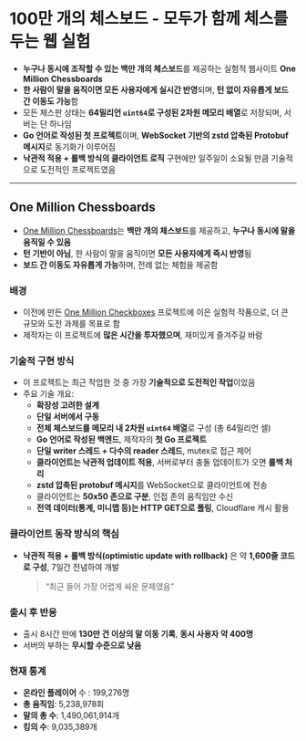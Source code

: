 # 100만 개의 체스보드 - 모두가 함께 체스를 두는 웹 실험


* **누구나 동시에 조작할 수 있는 백만 개의 체스보드**를 제공하는 실험적 웹사이트 **One Million Chessboards**
* **한 사람이 말을 움직이면 모든 사용자에게 실시간 반영**되며, **턴 없이 자유롭게 보드 간 이동도 가능**함
* 모든 체스판 상태는 **64밀리언 `uint64`로 구성된 2차원 메모리 배열**로 저장되며, 서버는 단 하나임
* **Go 언어로 작성된 첫 프로젝트**이며, **WebSocket 기반의 zstd 압축된 Protobuf 메시지**로 동기화가 이루어짐
* **낙관적 적용 + 롤백 방식의 클라이언트 로직** 구현에만 일주일이 소요될 만큼 기술적으로 도전적인 프로젝트였음

---

One Million Chessboards
-----------------------

* [One Million Chessboards](https://onemillionchessboards.com/)는 **백만 개의 체스보드**를 제공하고, **누구나 동시에 말을 움직일 수 있음**
* **턴 기반이 아님**, 한 사람이 말을 움직이면 **모든 사용자에게 즉시 반영**됨
* **보드 간 이동도 자유롭게 가능**하며, 전례 없는 체험을 제공함

### 배경

* 이전에 만든 [One Million Checkboxes](https://eieio.games/blog/one-million-checkboxes) 프로젝트에 이은 실험적 작품으로, 더 큰 규모와 도전 과제를 목표로 함
* 제작자는 이 프로젝트에 **많은 시간을 투자했으며**, 재미있게 즐겨주길 바람

### 기술적 구현 방식

* 이 프로젝트는 최근 작업한 것 중 가장 **기술적으로 도전적인 작업**이었음
* 주요 기술 개요:
  + **확장성 고려한 설계**
  + **단일 서버에서 구동**
  + **전체 체스보드를 메모리 내 2차원 `uint64` 배열**로 구성 (총 64밀리언 셀)
  + **Go 언어로 작성된 백엔드**, 제작자의 **첫 Go 프로젝트**
  + **단일 writer 스레드 + 다수의 reader 스레드**, mutex로 접근 제어
  + **클라이언트는 낙관적 업데이트 적용**, 서버로부터 충돌 업데이트가 오면 **롤백 처리**
  + **zstd 압축된 protobuf 메시지**를 WebSocket으로 클라이언트에 전송
  + 클라이언트는 **50x50 존으로 구분**, 인접 존의 움직임만 수신
  + **전역 데이터(통계, 미니맵 등)는 HTTP GET으로 폴링**, Cloudflare 캐시 활용

### 클라이언트 동작 방식의 핵심

* **낙관적 적용 + 롤백 방식(optimistic update with rollback)** 은 약 **1,600줄 코드로 구성**, 7일간 전념하여 개발
  > “최근 들어 가장 어렵게 싸운 문제였음”

### 출시 후 반응

* 출시 8시간 만에 **130만 건 이상의 말 이동 기록**, **동시 사용자 약 400명**
* 서버의 부하는 **무시할 수준으로 낮음**

### 현재 통계

* **온라인 플레이어** 수 : 199,276명
* **총 움직임**: 5,238,978회
* **말의 총 수**: 1,490,061,914개
* **킹의 수**: 9,035,389개
